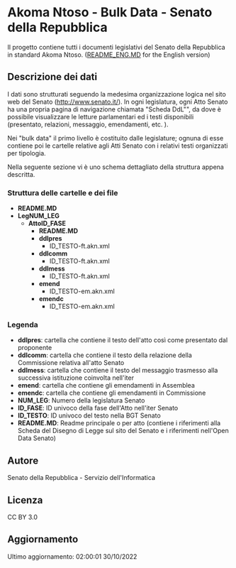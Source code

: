 # Akoma Ntoso - Bulk Data - Senato della Repubblica #

Il progetto contiene tutti i documenti legislativi del Senato della Repubblica in standard Akoma Ntoso.
([README_ENG.MD](README_ENG.MD) for the English version)

## Descrizione dei dati ##

I dati sono strutturati seguendo la medesima organizzazione logica nel sito web del Senato (http://www.senato.it/). In ogni legislatura, ogni Atto Senato ha una propria pagina di navigazione chiamata "Scheda DdL"", da dove è possibile visualizzare le letture parlamentari ed i testi disponibili (presentato, relazioni, messaggio, emendamenti, etc. ). 

Nei "bulk data" il primo livello è costituito dalle legislature; ognuna di esse contiene poi le cartelle relative agli Atti Senato con i relativi testi organizzati per tipologia.

Nella seguente sezione vi è uno schema dettagliato della struttura appena descritta.

### Struttura delle cartelle e dei file ###

* **README.MD**
* **LegNUM_LEG**
    * **AttoID_FASE**
        * **README.MD**    
        *   **ddlpres**
            * ID_TESTO-ft.akn.xml
        *   **ddlcomm**
            * ID_TESTO-ft.akn.xml
        *   **ddlmess**
            * ID_TESTO-ft.akn.xml
        *   **emend**
            * ID_TESTO-em.akn.xml
        *   **emendc**
            * ID_TESTO-em.akn.xml
    

### Legenda ###

* **ddlpres**:    cartella che contiene il testo dell'atto così come presentato dal proponente  
* **ddlcomm**:    cartella che contiene il testo della relazione della Commissione relativa all'atto Senato  
* **ddlmess**:    cartella che contiene il testo del messaggio trasmesso alla successiva istituzione coinvolta nell'iter  
* **emend**:      cartella che contiene gli emendamenti in Assemblea  
* **emendc**:     cartella che contiene gli emendamenti in Commissione  
* **NUM_LEG**:    Numero della legislatura Senato  
* **ID_FASE**:    ID univoco della fase dell'Atto nell'iter Senato  
* **ID_TESTO**:   ID univoco del testo nella BGT Senato
* **README.MD**:  Readme principale o per atto (contiene i riferimenti alla Scheda del Disegno di Legge sul sito del Senato e i riferimenti nell'Open Data Senato)

## Autore ##

Senato della Repubblica - Servizio dell'Informatica

## Licenza ##

CC BY 3.0

## Aggiornamento ##

Ultimo aggiornamento: 02:00:01 30/10/2022